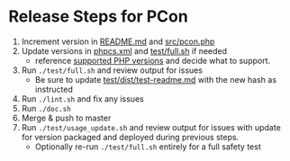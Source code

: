 # Release Steps for PCon
1. Increment version in [README.md](./README.md) and [src/pcon.php](./src/pcon.php)
1. Update versions in [phpcs.xml](./phpcs.xml) and [test/full.sh](./test/full.sh) if needed
    - reference [supported PHP versions](https://www.php.net/supported-versions.php) and decide what to support.
1. Run `./test/full.sh` and review output for issues
    - Be sure to update [test/dist/test-readme.md](./test/dist/test-readme.md) with the new hash as instructed
1. Run `./lint.sh` and fix any issues
1. Run `./doc.sh`
1. Merge & push to master
1. Run `./test/usage_update.sh` and review output for issues with update for version packaged and deployed during previous steps.
    - Optionally re-run `./test/full.sh` entirely for a full safety test
